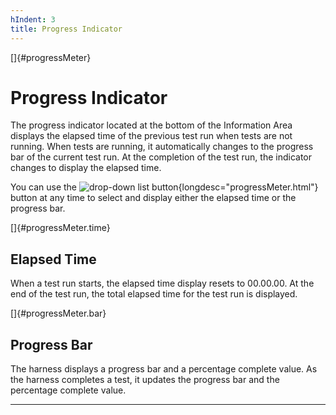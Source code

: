 ```yaml
---
hIndent: 3
title: Progress Indicator
---
```


[]{#progressMeter}

# Progress Indicator

The progress indicator located at the bottom of the Information Area displays the elapsed time of
the previous test run when tests are not running. When tests are running, it automatically changes
to the progress bar of the current test run. At the completion of the test run, the indicator
changes to display the elapsed time.

You can use the ![drop-down list button](../../images/drop-down.gif){longdesc="progressMeter.html"}
button at any time to select and display either the elapsed time or the progress bar.

[]{#progressMeter.time}

## Elapsed Time

When a test run starts, the elapsed time display resets to 00.00.00. At the end of the test run, the
total elapsed time for the test run is displayed.

[]{#progressMeter.bar}

## Progress Bar

The harness displays a progress bar and a percentage complete value. As the harness completes a
test, it updates the progress bar and the percentage complete value.

----------------------------------------------------------------------------------------------------


